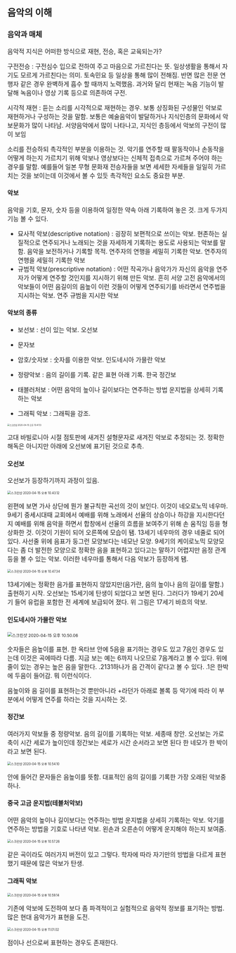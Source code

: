 ## 음악의 이해

### 음악과 매체

음악적 지식은 어떠한 방식으로 재현, 전승, 혹은 교육되는가?

구전전승 : 구전심수 입으로 전하여 주고 마음으로 가르친다는 뜻. 일상생활을 통해서 자기도 모르게 가르친다는 의미. 토속민요 등 일상을 통해 많이 전해짐. 반면 많은 전문 연행자 같은 경우 완벽하게 흡수 할 때까지 노력했음. 과거와 달리 현재는 녹음 기능이 발달해 녹음이나 영상 기록 등으로 의존하여 구전. 

시각적 재현 : 듣는 소리를 시각적으로 재현하는 경우. 보통 상징화된 구성물인 악보로 재현하거나 구성하는 것을 말함. 보통은 예술음악이 발달하거나 지식인층의 문화에서 악보문화가 많이 나타남. 서양음악에서 많이 나타나고, 지식인 층등에서 악보의 구전이 많이 보임

소리를 전승하되 촉각적인 부분을 이용하는 것. 악기를 연주할 때 팔동작이나 손동작을 어떻게 하는지 가르치기 위해 악보나 영상보다는 신체적 접촉으로 가르쳐 주어야 하는 경우를 말함. 예를들어 일본 무형 문화재 전승자들을 보면 세세한 자세들을 일일히 가르치는 것을 보이는데 이것에서 볼 수 있듯 촉각적인 요소도 중요한 부분.

#### 악보

음악을 기호, 문자, 숫자 등을 이용하여 일정한 약속 아래 기록하여 놓은 것. 크게 두가지 기능 볼 수 있다. 

- 묘사적 악보(descriptive notation) : 굉장히 보편적으로 쓰이는 악보. 현존하는 실질적으로 연주되거나 노래되는 것을 자세하게 기록하는 용도로 사용되는 악보를 말함. 음악을 보전하거나 기록할 목적. 연주자의 연행을 세밀히 기록한 악보. 연주자의 연행을 세밀히 기록한 악보
- 규범적 악보(prescriptive notation) : 어떤 작곡가나 음악가가 자신의 음악을 연주자가 어떻게 연주할 것인지를 지시하기 위해 만든 악보. 흔히 서양 고전 음악에서의 악보들이 어떤 음길이의 음높이 이런 것들이 어떻게 연주되기를 바라면서 연주법을 지시하는 악보. 연주 규범을 지시한 악보

#### 악보의 종류

- 보선보 : 선이 있는 악보. 오선보 
- 문자보
- 암호/숫자보 : 숫자를 이용한 악보. 인도네시아 가믈란 악보
- 정량악보 : 음의 길이를 기록. 같은 표현 아래 기록. 한국 정간보

- 태블러처보 : 어떤 음악의 높이나 길이보다는 연주하는 방법 운지법을 상세히 기록하는 악보
- 그래픽 악보 : 그래픽을 강조. 



<img src="/Users/gilwoongkang/School/2001-note/음악의이해/image/스크린샷 2020-04-15 오후 10.41.13.png" alt="스크린샷 2020-04-15 오후 10.41.13" style="zoom:33%;" />

고대 바빌로니아 시절 점토판에 새겨진 설형문자로 새겨진 악보로 추정되는 것. 정확한 해독은 아니지만 아래에 오선보에 표기된 것으로 추측. 

#### 오선보

오선보가 등장하기까지 과정이 있음. 

<img src="/Users/gilwoongkang/School/2001-note/음악의이해/image/스크린샷 2020-04-15 오후 10.43.12.png" alt="스크린샷 2020-04-15 오후 10.43.12" style="zoom:50%;" />

왼편에 보면 가사 상단에 뭔가 불규칙한 곡선의 것이 보인다. 이것이 네오로노믹 네우마. 9세기 중세시대때 교회에서 예배를 위해 노래에서 선율의 상승이나 하강을 지시한다던지 예배를 위해 음악을 하면서 합창에서 선율의 흐름을 보여주기 위해 손 움직임 등을 형상화한 것. 이것이 기원이 되어 오른쪽에 모습이 됌. 13세기 네우마의 경우 네줄로 되어 있다. 사선줄 위에 음표가 둥그런 모양보다는 네모난 모양. 9세기의 케이로노믹 모양모다는 좀 더 발전한 모양으로 정확한 음을 표현하고 있다고는 말하기 어렵지만 음정 관계 등을 볼 수 있는 악보. 이러한 네우마를 통해서 다음 악보가 등장하게 됌. 

<img src="/Users/gilwoongkang/School/2001-note/음악의이해/image/스크린샷 2020-04-15 오후 10.47.34.png" alt="스크린샷 2020-04-15 오후 10.47.34" style="zoom:50%;" />

 13세기에는 정확한 음가를 표현하지 않았지만(음가란, 음의 높이나 음의 길이를 말함.) 출현하기 시작. 오선보는 15세기에 탄생이 되었다고 보면 된다. 그러다가 19세기 20세기 들어 유럽을 포함한 전 세계에 보급되어 졌다. 위 그림은 17세기 바흐의 악보. 

#### 인도네시아 가믈란 악보

<img src="/Users/gilwoongkang/School/2001-note/음악의이해/image/스크린샷 2020-04-15 오후 10.50.06.png" alt="스크린샷 2020-04-15 오후 10.50.06" style="zoom:67%;" />

숫자들은 음높이를 표현. 한 옥타브 안에 5음을 표기하는 경우도 있고 7음인 경우도 있는데 이것은 곡에따라 다름. 지금 보는 예는 6까지 나오므로 7음계라고 볼 수 있다. 위에 줄이 있는 경우는 높은 음을 말한다. .2131하나가 음 간격이 같다고 볼 수 있다. .1은 한박에 두음이 들어감. 뭐 이런식이다. 

음높이와 음 길이를 표현하는것 뿐만아니라 +라던가 아래로 볼록 등 악기에 따라 이 부분에서 어떻게 연주를 하라는 것을 지시하는  것.

#### 정간보

여러가지 악보들 중 정량악보. 음의 길이를 기록하는 악보. 세종때 창안. 오선보는 가로축이 시간 세로가 높이인데 정간보는 세로가 시간 순서라고 보면 된다 한 네모가 한 박이라고 보면 된다.

<img src="/Users/gilwoongkang/School/2001-note/음악의이해/image/스크린샷 2020-04-15 오후 10.54.10.png" alt="스크린샷 2020-04-15 오후 10.54.10" style="zoom:50%;" />

안에 들어간 문자들은 음높이를 뜻함. 대표적인 음의 길이를 기록한 가장 오래된 악보중 하나. 

#### 중국 고금 운지법(테블처악보)

어떤 음악의 높이나 길이보다는 연주하는 방법 운지법을 상세히 기록하는 악보. 악기를 연주하는 방법을 기호로 나타낸 악보. 왼손과 오른손이 어떻게 운지해야 하는지 보여줌.

<img src="/Users/gilwoongkang/School/2001-note/음악의이해/image/스크린샷 2020-04-15 오후 10.57.26.png" alt="스크린샷 2020-04-15 오후 10.57.26" style="zoom:50%;" />

같은 곡이라도 여러가지 버전이 있고 그렇다. 학자에 따라 자기만의 방법을 다르게 표현했기 때문에 많은 악보가 탄생.

#### 그래픽 악보

<img src="/Users/gilwoongkang/School/2001-note/음악의이해/image/스크린샷 2020-04-15 오후 10.59.14.png" alt="스크린샷 2020-04-15 오후 10.59.14" style="zoom:50%;" />

기존에 악보에 도전하여 보다 좀 파격적이고 실험적으로 음악적 정보를 표기하는 방법. 많은 현대 음악가가 표현을 도전. 

<img src="/Users/gilwoongkang/School/2001-note/음악의이해/image/스크린샷 2020-04-15 오후 11.01.02.png" alt="스크린샷 2020-04-15 오후 11.01.02" style="zoom:50%;" />

점이나 선으로써 표현하는 경우도 존재한다. 